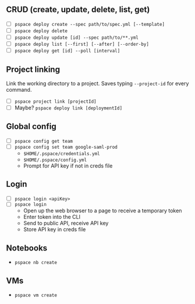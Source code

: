 ## CRUD (create, update, delete, list, get)

- [ ] `pspace deploy create --spec path/to/spec.yml [--template]`
- [ ] `pspace deploy delete`
- [ ] `pspace deploy update [id] --spec path/to/**.yml`
- [ ] `pspace deploy list [--first] [--after] [--order-by]`
- [ ] `pspace deploy get [id] --poll [interval]`

## Project linking

Link the working directory to a project. Saves typing `--project-id` for every
command.

- [ ] `pspace project link [projectId]`
- [ ] Maybe? `pspace deploy link [deploymentId]`

## Global config

- [ ] `pspace config get team`
- [ ] `pspace config set team google-saml-prod`
  - `$HOME/.pspace/credentials.yml`
  - `$HOME/.pspace/config.yml`
  - Prompt for API key if not in creds file

## Login

- [ ] `pspace login <apiKey>`
- [ ] `pspace login`
  - Open up the web browser to a page to receive a temporary token
  - Enter token into the CLI
  - Send to public API, receive API key
  - Store API key in creds file

## Notebooks

- `pspace nb create`

## VMs

- `pspace vm create`
